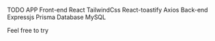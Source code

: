 TODO APP
Front-end
  React
  TailwindCss
  React-toastify
  Axios
Back-end
  Expressjs
  Prisma
Database
  MySQL

Feel free to try
